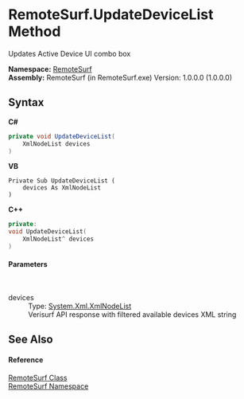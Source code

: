 # RemoteSurf.UpdateDeviceList Method 
 

Updates Active Device UI combo box

**Namespace:**&nbsp;<a href="7b4d5b30-fbcc-2819-791d-1218b8fe6268">RemoteSurf</a><br />**Assembly:**&nbsp;RemoteSurf (in RemoteSurf.exe) Version: 1.0.0.0 (1.0.0.0)

## Syntax

**C#**<br />
``` C#
private void UpdateDeviceList(
	XmlNodeList devices
)
```

**VB**<br />
``` VB
Private Sub UpdateDeviceList ( 
	devices As XmlNodeList
)
```

**C++**<br />
``` C++
private:
void UpdateDeviceList(
	XmlNodeList^ devices
)
```


#### Parameters
&nbsp;<dl><dt>devices</dt><dd>Type: <a href="http://msdn2.microsoft.com/en-us/library/9abwaty7" target="_blank">System.Xml.XmlNodeList</a><br />Verisurf API response with filtered available devices XML string</dd></dl>

## See Also


#### Reference
<a href="f58b0662-84a3-ebf2-e439-8ba7664d2ebd">RemoteSurf Class</a><br /><a href="7b4d5b30-fbcc-2819-791d-1218b8fe6268">RemoteSurf Namespace</a><br />